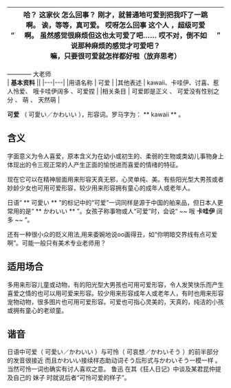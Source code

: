|  “  |  哈？  这家伙  怎么回事？  刚才，就普通地可爱到把我吓了一跳啊。  诶，等等，真可爱。  哎呀怎么回事  这个人  ，超级可爱啊。  虽然感觉很麻烦但这也太可爱了吧……  哎不对，倒不如说那种麻烦的感觉才可爱吧？  </br> 嘛，只要很可爱就怎样都好啦（放弃思考）  |  ”   
---|---|---  
————  大老师  
|  **基本资料**  ||
|---|---|
|用语名称  |  可爱   |
|其他表述  |  kawaii、卡哇伊、讨喜、惹人怜爱、  哦卡哇伊阔多  、可爱捏   |
|相关条目  |  可爱即是正义  、  可爱没有性别之分  、  萌  、  天然萌   |
  
**可爱** （  可愛い／かわいい  ），形容词。罗马字为： ** kawaii  ** 。

##  含义

字面意义为令人喜爱，原本含义为在幼小或初生的、柔弱的生物或类幼儿事物身上体现出的令三观正常的人产生正面的愉悦进而喜爱的情绪的特征。

现在它可以在精神层面用来形容天真无邪，心灵单纯、美。有些阳光型大男孩或者妙龄少女也可用可爱形容，较少用来形容拥有童心的成年人或老年人。

日语“ ** 可愛い  ** ”的标记中的“可爱”一词同样是源于中国的舶来品，但日本人更常用的是“ ** かわいい  **
”。女孩子称事物或人“可爱”时，会说“ ~~ 哦 **卡哇伊** 阔多  ~~ ”。

还有一种很小众的贬义用法,用来委婉地说oo画得丑，如“你明暗交界线有点可爱啊”。可能一般只有美术专业老师用？

##  适用场合

多用来形容儿童或动物，有的阳光型大男孩也可用可爱形容，令人发笑快乐而产生喜爱之情的也可以用可爱来形容。较少用来形容成年人或老年人，有时也用来形容宠物动物，很多图片也可用可爱形容。可爱也可指心灵美的，天真的，纯洁的小孩或拥有童心的老顽童。

##  谐音

日语中可爱（  可愛い／かわいい  ）与可怜（  可哀想／かわいそう  ）的前半部分的发音很接近  而且かわいい接续样态助动词そう后形式与かわいそう一模一样
。当然可怜一词也确实有讨人喜欢之意。  鲁迅  在其《狂人日记》中谈及某君昆仲提及自己的  妹子  时就说后者“可怜可爱的样子”。

